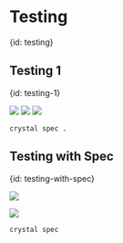 # Testing
{id: testing}


## Testing 1
{id: testing-1}

![](examples/test1/mymath.cr)
![](examples/test1/use_mymath.cr)
![](examples/test1/mymath_spec.cr)


```
crystal spec .
```

## Testing with Spec
{id: testing-with-spec}

![](spec/spec_helper.cr)

![](spec/demo_spec.cr)

```
crystal spec
```


